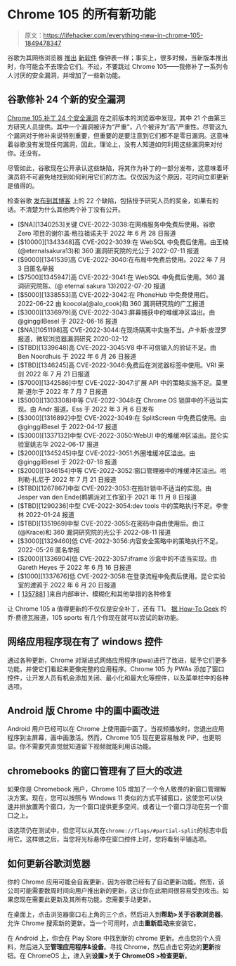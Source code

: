 # Chrome 105 的所有新功能

> 原文：<https://lifehacker.com/everything-new-in-chrome-105-1849478347>

谷歌为其网络浏览器 [推出](https://lifehacker.com/everything-new-in-chrome-104-1849370921) [新软件](https://lifehacker.com/you-need-to-update-chrome-again-1849424239) 像钟表一样；事实上，很多时候，当新版本推出时，你可能会不去理会它们。不过，不要跳过 Chrome 105——我修补了一系列令人讨厌的安全漏洞，并增加了一些新功能。



## 谷歌修补 24 个新的安全漏洞

[Chrome 105 补丁 24 个安全漏洞](https://www.forbes.com/sites/gordonkelly/2022/08/31/google-chrome-105-new-vulnerabilities-update-chrome-browser/?sh=7fea62854c00) 在之前版本的浏览器中发现，其中 21 个由第三方研究人员提供。其中一个漏洞被评为“严重”，八个被评为“高”严重性。尽管这九个漏洞对于修补来说特别重要，但重要的是要注意到它们都不是零日漏洞。这意味着谷歌没有发现任何漏洞，因此，理论上，没有人知道如何利用这些漏洞来对付你。还没有。

尽管如此，谷歌现在公开承认这些缺陷，将其作为补丁的一部分发布，这意味着坏演员将不可避免地找到如何利用它们的方法。仅仅因为这个原因，花时间立即更新是值得的。

检查谷歌 [发布到其博客](https://chromereleases.googleblog.com/2022/08/stable-channel-update-for-desktop_30.html) 上的 22 个缺陷，包括授予研究人员的奖金，如果有的话。不清楚为什么其他两个补丁没有公开。

*   [$NA][1340253]关键 CVE-2022-3038:在网络服务中免费后使用。谷歌 Zero 项目的谢尔盖·格拉祖诺夫于 2022 年 6 月 28 日报道
*   [$10000][1343348]高 CVE-2022-3039:在 WebSQL 中免费后使用。由王楠(@eternalsakura13)和 360 漏洞研究院的光公于 2022-07-11 报道
*   [$9000][1341539]高 CVE-2022-3040:在布局中免费后使用。2022 年 7 月 3 日匿名举报
*   [$7500][1345947]高 CVE-2022-3041:在 WebSQL 中免费后使用。360 漏洞研究院陈、(@ eternal sakura 13)2022-07-20 报道
*   [$5000][1338553]高 CVE-2022-3042:在 PhoneHub 中免费使用后。2022-06-22 由 koocola(@alo_cook)和 360 漏洞研究院的广工报道
*   [$3000][1336979]高 CVE-2022-3043:屏幕捕获中的堆缓冲区溢出。由@ginggilBesel 于 2022-06-16 报道
*   [$NA][1051198]高 CVE-2022-3044:在现场隔离中实施不当。卢卡斯·皮涅罗报道，微软浏览器漏洞研究 2020-02-12
*   [$TBD][1339648]高 CVE-2022-3045:V8 中不可信输入的验证不足。由 Ben Noordhuis 于 2022 年 6 月 26 日报道
*   [$TBD][1346245]高 CVE-2022-3046:免费后在浏览器标签中使用。VRI 荣剑 2022 年 7 月 21 日报道
*   [$7000][1342586]中型 CVE-2022-3047:扩展 API 中的策略实施不足。莫里斯·道尔于 2022 年 7 月 7 日报道
*   [$5000][1303308]中等 CVE-2022-3048:在 Chrome OS 锁屏中的不适当实现。由 Andr 报道。Ess 于 2022 年 3 月 6 日发布
*   [$3000][1316892]中型 CVE-2022-3049:在 SplitScreen 中免费后使用。由@ginggilBesel 于 2022-04-17 报道
*   [$3000][1337132]中型 CVE-2022-3050:WebUI 中的堆缓冲区溢出。昆仑实验室姚志华 2022-06-17 报道
*   [$2000][1345245]中型 CVE-2022-3051:外圈堆缓冲区溢出。由@ginggilBesel 于 2022-07-18 报道
*   [$2000][1346154]中等 CVE-2022-3052:窗口管理器中的堆缓冲区溢出。哈利勒·扎尼于 2022 年 7 月 21 日报道
*   [$TBD][1267867]中型 CVE-2022-3053:在指针锁中不适当的实现。由 Jesper van den Ende(鹈鹕派对工作室)于 2021 年 11 月 8 日报道
*   [$TBD][1290236]中型 CVE-2022-3054:dev tools 中的策略执行不足。李奎林 2022-01-24 报道
*   [$TBD][1351969]中型 CVE-2022-3055:在密码中自由使用后。由江(@Krace)和 360 漏洞研究院的光公于 2022-08-11 报道
*   [$3000][1329460]低 CVE-2022-3056:内容安全策略中的策略执行不足。2022-05-26 匿名举报
*   [$2000][1336904]低 CVE-2022-3057:iframe 沙盒中的不适当实现。由 Gareth Heyes 于 2022 年 6 月 16 日报道
*   [$1000][1337676]低 CVE-2022-3058:在登录流程中免费后使用。昆仑实验室的渡鸦于 2022 年 6 月 20 日报道
*   [ [1357881](https://crbug.com/1357881) ]来自内部审计、模糊化和其他举措的各种修复

让 Chrome 105 a 值得更新的不仅仅是安全补丁，还有 T1。 [据 How-To Geek](https://www.howtogeek.com/829184/whats-new-in-chrome-105-available-today/) 的乔·费德瓦报道，105 sports 有几个你现在就可以尝试的新功能。

## 网络应用程序现在有了 windows 控件

通过各种更新，Chrome 对渐进式网络应用程序(pwa)进行了改进，赋予它们更多功能，并使它们看起来更像完整的应用程序。Chrome 105 为 PWAs 添加了窗口控件，让开发人员有机会添加关闭、最小化和最大化等控件，以及菜单栏中的各种选项。

## Android 版 Chrome 中的画中画改进

Android 用户已经可以在 Chrome 上使用画中画了。当视频播放时，您退出应用程序到主屏幕，画中画激活。然而，Chrome 105 现在更容易触发 PiP，也更明显。你不需要凭直觉就知道留下视频就能利用该功能。

## chromebooks 的窗口管理有了巨大的改进

如果你是 Chromebook 用户，Chrome 105 增加了一个令人敬畏的新窗口管理解决方案。现在，您可以按照与 Windows 11 类似的方式平铺窗口，这使您可以快速并排放置两个窗口，为一个窗口提供更多空间，或者让一个窗口浮动在另一个窗口之上。

该选项仍在测试中，但您可以从其在`chrome://flags/#partial-split`的标志中启用它。这样做之后，当您将光标悬停在窗口控件上时，您将看到平铺选项。

## 如何更新谷歌浏览器

你的 Chrome 应用可能会自我更新，因为谷歌已经有了自动更新功能。然而，该公司可能需要数周时间向用户推出新的更新，这让你在此期间很容易受到攻击。如果您现在需要此更新及其所有功能，您需要手动更新。

在桌面上，点击浏览器窗口右上角的三个点，然后进入到**帮助>关于谷歌浏览器**。允许 Chrome 搜索新的更新。当一个可用时，点击**重新启动**来安装它。

在 Android 上，你会在 Play Store 中找到新的 chrome 更新。点击您的个人资料，然后进入至**管理应用程序&设备**。寻找 Chrome，然后点击它旁边的**更新**按钮。在 ChromeOS 上，进入到**设置>关于 ChromeOS >检查更新**。